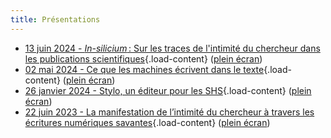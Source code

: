 ```yaml
---
title: Présentations
---
```


- [13 juin 2024 - _In-silicium_ : Sur les traces de l'intimité du chercheur dans les publications scientifiques](/presentations/doctoriales24.html){.load-content} ([plein écran](/presentations/doctoriales24.html))
- [02 mai 2024 - Ce que les machines écrivent dans le texte](/presentations/cml_mai24.html){.load-content} ([plein écran](/presentations/cml_mai24.html))
- [26 janvier 2024 - Stylo, un éditeur pour les SHS](/presentations/stylo_mtp3_24.html){.load-content} ([plein écran](/presentations/stylo_mtp3_24.html))
- [22 juin 2023 - La manifestation de l’intimité du chercheur à travers les écritures numériques savantes](https://cailloux.en-cours-de.construction/posts/journal/presentations/doctoriales23.html#/title-slide){.load-content} ([plein écran](https://cailloux.en-cours-de.construction/posts/journal/presentations/doctoriales23.html#/title-slide))